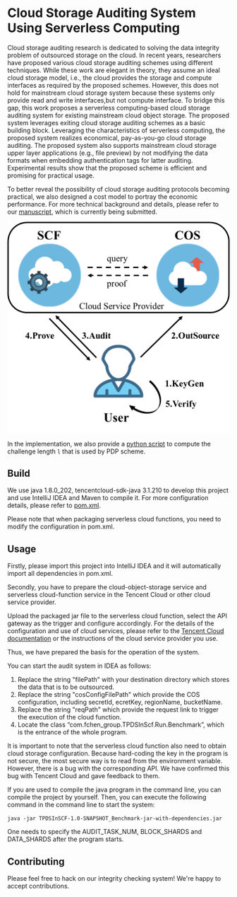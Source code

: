 # Cloud Storage Auditing System Using Serverless Computing

Cloud storage auditing research is dedicated to solving the data integrity problem of outsourced storage on the cloud. In recent years, researchers have proposed various cloud storage auditing schemes using different techniques. While these work are elegant in theory, they assume an ideal cloud storage model, i.e., the cloud provides the storage and compute interfaces as required by the proposed schemes. However, this does not hold for mainstream cloud storage system because these systems only provide read and write interfaces,but not compute interface. To bridge this gap, this work proposes a serverless computing-based cloud storage auditing system for existing mainstream cloud object storage. The proposed system leverages exiting cloud storage auditing schemes as a basic building block. Leveraging the characteristics of serverless computing, the proposed system realizes economical, pay-as-you-go cloud storage auditing. The proposed system also supports mainstream cloud storage upper layer applications (e.g., file preview) by not modifying the data formats when embedding authentication tags for latter auditing. Experimental results show that the
proposed scheme is efficient and promising for practical usage.

To better reveal the possibility of cloud storage auditing protocols becoming practical, we also designed a cost model to portray the economic performance. For more technical background and details, please refer to our [manuscript](xx), which is currently being submitted.

<img src="mdPics/System2.png" alt="System2" style="zoom:50%;" />

In the implementation, we also provide a [python script](https://github.com/jquanC/IntegrityCheckingUsingSCF/blob/master/challenge_length.py) to compute the challenge length `l` that is used by PDP scheme.

## Build

We use java 1.8.0_202, tencentcloud-sdk-java 3.1.210  to develop this project and use IntelliJ IDEA and Maven to compile it. For more configuration details, please refer to [pom.xml](xx).

Please note that when packaging serverless cloud functions, you need to modify the <build> configuration in pom.xml. 



## Usage

Firstly, please import this project into IntelliJ IDEA and it will automatically import all dependencies in pom.xml.

Secondly, you have to prepare the cloud-object-storage service and serverless cloud-function service in the Tencent Cloud or other  cloud service provider.

Upload the packaged jar file to the serverless cloud function, select the API gateway as the trigger and configure accordingly.
For the details of the configuration and use of cloud services, please refer to the [Tencent Cloud documentation](https://intl.cloud.tencent.com/document/product) or the instructions of the cloud service provider you use.

Thus, we have prepared the basis for the operation of the system.

You can start the audit system in IDEA as follows:

1. Replace the string "filePath" with your destination directory which stores the data that is to be outsourced.
2. Replace the string "cosConfigFilePath" which provide the COS configuration, including secretId, ecretKey, regionName, bucketName.
3. Replace the string "reqPath" which provide the request link to trigger the execution of the cloud function.
4. Locate the class “com.fchen_group.TPDSInScf.Run.Benchmark”,  which is the entrance of the whole program.

It is important to note that the serverless cloud function also need to obtain cloud storage configuration. Because hard-coding the key in the program is not secure,  the most secure way is to read from the environment variable. However, there is a bug with the corresponding API. We have confirmed this bug with Tencent Cloud and gave feedback to them.

If you are used to compile the java program in the command line, you can compile the project by yourself. Then, you can execute the following command in the command line to start the system:

````shell
java -jar TPDSInSCF-1.0-SNAPSHOT_Benchmark-jar-with-dependencies.jar
````

One needs to specify the AUDIT_TASK_NUM, BLOCK_SHARDS and DATA_SHARDS after the program starts.



## Contributing

Please feel free to hack on  our integrity checking system! We're happy to accept contributions.

